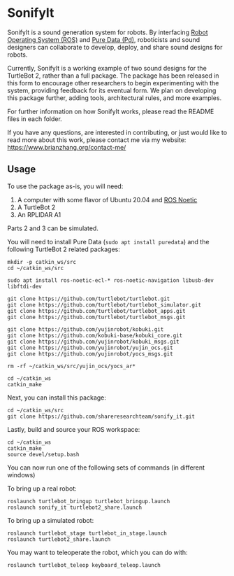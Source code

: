 # SonifyIt

SonifyIt is a sound generation system for robots. By interfacing [Robot Operating System (ROS)](https://wiki.ros.org/) and [Pure Data (Pd)](https://puredata.info/), roboticists and sound designers can collaborate to develop, deploy, and share sound designs for robots. 

Currently, SonifyIt is a working example of two sound designs for the TurtleBot 2, rather than a full package. The package has been released in this form to encourage other researchers to begin experimenting with the system, providing feedback for its eventual form. We plan on developing this package further, adding tools, architectural rules, and more examples.

For further information on how SonifyIt works, please read the README files in each folder.

If you have any questions, are interested in contributing, or just would like to read more about this work, please contact me via my website: <https://www.brianzhang.org/contact-me/>

## Usage

To use the package as-is, you will need:

1. A computer with some flavor of Ubuntu 20.04 and [ROS Noetic](https://wiki.ros.org/noetic/Installation/Ubuntu)
2. A TurtleBot 2
3. An RPLIDAR A1

Parts 2 and 3 can be simulated. 

You will need to install Pure Data (`sudo apt install puredata`) and the following TurtleBot 2 related packages:
```
mkdir -p catkin_ws/src
cd ~/catkin_ws/src

sudo apt install ros-noetic-ecl-* ros-noetic-navigation libusb-dev libftdi-dev

git clone https://github.com/turtlebot/turtlebot.git
git clone https://github.com/turtlebot/turtlebot_simulator.git
git clone https://github.com/turtlebot/turtlebot_apps.git
git clone https://github.com/turtlebot/turtlebot_msgs.git

git clone https://github.com/yujinrobot/kobuki.git
git clone https://github.com/kobuki-base/kobuki_core.git
git clone https://github.com/yujinrobot/kobuki_msgs.git
git clone https://github.com/yujinrobot/yujin_ocs.git
git clone https://github.com/yujinrobot/yocs_msgs.git

rm -rf ~/catkin_ws/src/yujin_ocs/yocs_ar*

cd ~/catkin_ws
catkin_make
```

Next, you can install this package:

```
cd ~/catkin_ws/src
git clone https://github.com/shareresearchteam/sonify_it.git
```

Lastly, build and source your ROS workspace:
```
cd ~/catkin_ws
catkin_make
source devel/setup.bash
```

You can now run one of the following sets of commands (in different windows)

To bring up a real robot:

```
roslaunch turtlebot_bringup turtlebot_bringup.launch
roslaunch sonify_it turtlebot2_share.launch
```

To bring up a simulated robot:

```
roslaunch turtlebot_stage turtlebot_in_stage.launch
roslaunch turtlebot2_share.launch
```

You may want to teleoperate the robot, which you can do with:

```
roslaunch turtlebot_teleop keyboard_teleop.launch
```

